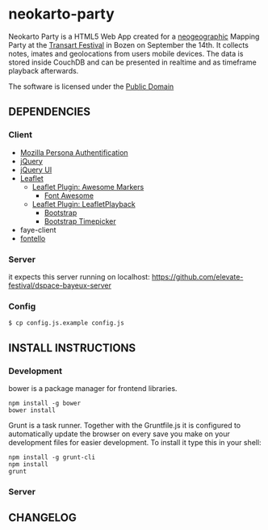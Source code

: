 neokarto-party
==============

Neokarto Party is a HTML5 Web App created for a [neogeographic](https://en.wikipedia.org/wiki/Neogeography) Mapping Party at the [Transart Festival](http://transart.it/) in Bozen on September the 14th. It collects notes, imates and geolocations from users mobile devices. The data is stored inside CouchDB and can be presented in realtime and as timeframe playback afterwards.

The software is licensed under the [Public Domain](http://unlicense.org/)

## DEPENDENCIES
### Client
- [Mozilla Persona Authentification](https://www.persona.org/)
- [jQuery](http://jquery.com/)
- [jQuery UI](http://jqueryui.com/)
- [Leaflet](http://leafletjs.com/)
	- [Leaflet Plugin: Awesome Markers]()
		- [Font Awesome](http://fortawesome.github.io/Font-Awesome/)
	- [Leaflet Plugin: LeafletPlayback](https://github.com/hallahan/LeafletPlayback)
		- [Bootstrap](http://getbootstrap.com/)
		- [Bootstrap Timepicker](http://jdewit.github.io/bootstrap-timepicker/)
- faye-client
- [fontello](http://fontello.com)

### Server
it expects this server running on localhost:
https://github.com/elevate-festival/dspace-bayeux-server

### Config

    $ cp config.js.example config.js

## INSTALL INSTRUCTIONS

### Development
bower is a package manager for frontend libraries.
```shell
npm install -g bower
bower install
```

Grunt is a task runner. Together with the Gruntfile.js it is configured to automatically update the browser on every save you make on your development files for easier development. To install it type this in your shell:
```shell
npm install -g grunt-cli
npm install
grunt
```

### Server



## CHANGELOG



<!--
# Presentation
- Heatmap
- Timeslider
- Headquarter


# todo
- copyright issues avatars
- documentation
- add PubSub
-->


